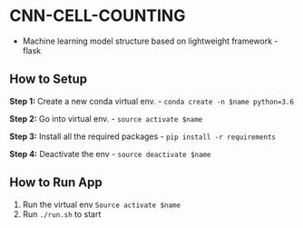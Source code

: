 # CNN-CELL-COUNTING

* Machine learning model structure based on lightweight framework - flask

## How to Setup

**Step 1:** Create a new conda virtual env. - `conda create -n $name python=3.6`

**Step 2:** Go into virtual env. - `source activate $name`

**Step 3:** Install all the required packages - `pip install -r requirements`

**Step 4:** Deactivate the env - `source deactivate $name`

## How to Run App

1. Run the virtual env `Source activate $name`
2. Run `./run.sh` to start
